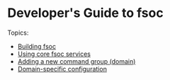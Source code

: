 # Developer's Guide to fsoc 

Topics:
* [Building fsoc](building.md)
* [Using core fsoc services](core_services.md)
* [Adding a new command group (domain)](new_command_group.md)
* [Domain-specific configuration](domain_config.md)